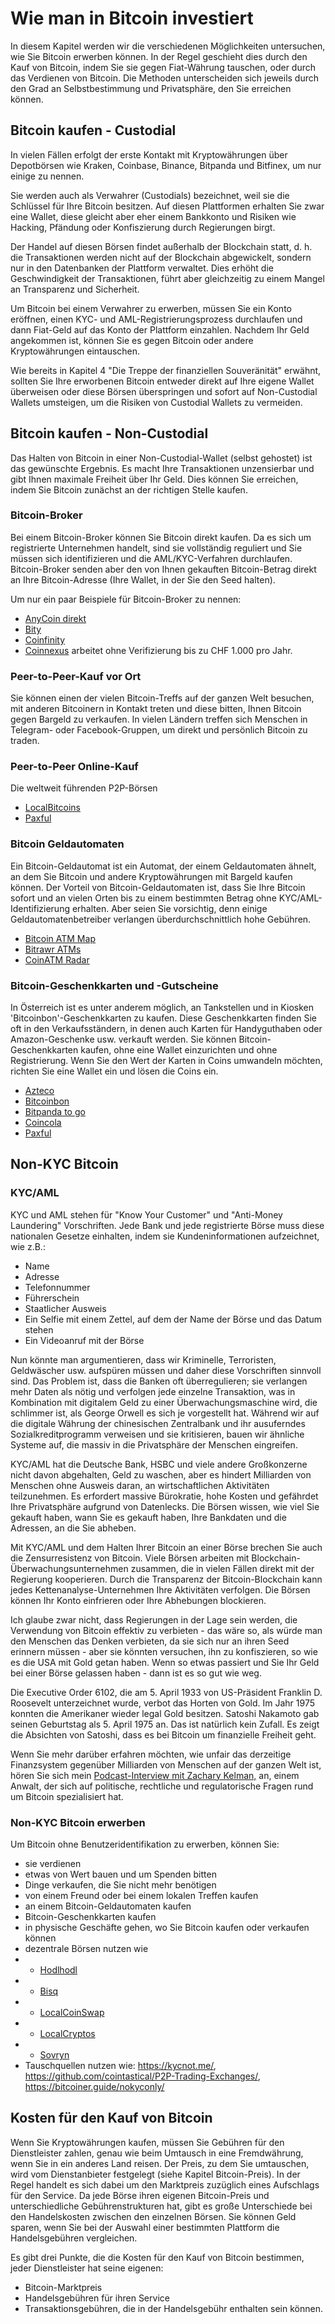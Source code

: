 # Wie man in Bitcoin investiert
In diesem Kapitel werden wir die verschiedenen Möglichkeiten untersuchen, wie Sie Bitcoin erwerben können. In der Regel geschieht dies durch den Kauf von Bitcoin, indem Sie sie gegen Fiat-Währung tauschen, oder durch das Verdienen von Bitcoin. Die Methoden unterscheiden sich jeweils durch den Grad an Selbstbestimmung und Privatsphäre, den Sie erreichen können.

## Bitcoin kaufen - Custodial
In vielen Fällen erfolgt der erste Kontakt mit Kryptowährungen über Depotbörsen wie Kraken, Coinbase, Binance, Bitpanda und Bitfinex, um nur einige zu nennen.

Sie werden auch als Verwahrer (Custodials) bezeichnet, weil sie die Schlüssel für Ihre Bitcoin besitzen. Auf diesen Plattformen erhalten Sie zwar eine Wallet, diese gleicht aber eher einem Bankkonto und Risiken wie Hacking, Pfändung oder Konfiszierung durch Regierungen birgt.

Der Handel auf diesen Börsen findet außerhalb der Blockchain statt, d. h. die Transaktionen werden nicht auf der Blockchain abgewickelt, sondern nur in den Datenbanken der Plattform verwaltet. Dies erhöht die Geschwindigkeit der Transaktionen, führt aber gleichzeitig zu einem Mangel an Transparenz und Sicherheit.

Um Bitcoin bei einem Verwahrer zu erwerben, müssen Sie ein Konto eröffnen, einen KYC- und AML-Registrierungsprozess durchlaufen und dann Fiat-Geld auf das Konto der Plattform einzahlen. Nachdem Ihr Geld angekommen ist, können Sie es gegen Bitcoin oder andere Kryptowährungen eintauschen.

Wie bereits in Kapitel 4 "Die Treppe der finanziellen Souveränität" erwähnt, sollten Sie Ihre erworbenen Bitcoin entweder direkt auf Ihre eigene Wallet überweisen oder diese Börsen überspringen und sofort auf Non-Custodial Wallets umsteigen, um die Risiken von Custodial Wallets zu vermeiden.

## Bitcoin kaufen - Non-Custodial
Das Halten von Bitcoin in einer Non-Custodial-Wallet (selbst gehostet) ist das gewünschte Ergebnis. Es macht Ihre Transaktionen unzensierbar und gibt Ihnen maximale Freiheit über Ihr Geld. Dies können Sie erreichen, indem Sie Bitcoin zunächst an der richtigen Stelle kaufen.

### Bitcoin-Broker
Bei einem Bitcoin-Broker können Sie Bitcoin direkt kaufen. Da es sich um registrierte Unternehmen handelt, sind sie vollständig reguliert und Sie müssen sich identifizieren und die AML/KYC-Verfahren durchlaufen. Bitcoin-Broker senden aber den von Ihnen gekauften Bitcoin-Betrag direkt an Ihre Bitcoin-Adresse (Ihre Wallet, in der Sie den Seed halten).

Um nur ein paar Beispiele für Bitcoin-Broker zu nennen:

* [AnyCoin direkt](https://anycoindirect.eu/)
* [Bity](https://bity.com/)
* [Coinfinity](https://coinfinity.co/start-en/)
* [Coinnexus](https://coinnexus.ch/en) arbeitet ohne Verifizierung bis zu CHF 1.000 pro Jahr.

### Peer-to-Peer-Kauf vor Ort
Sie können einen der vielen Bitcoin-Treffs auf der ganzen Welt besuchen, mit anderen Bitcoinern in Kontakt treten und diese bitten, Ihnen Bitcoin gegen Bargeld zu verkaufen. In vielen Ländern treffen sich Menschen in Telegram- oder Facebook-Gruppen, um direkt und persönlich Bitcoin zu traden.

### Peer-to-Peer Online-Kauf
Die weltweit führenden P2P-Börsen
* [LocalBitcoins](https://localbitcoins.com)
* [Paxful](https://paxful.com/)

### Bitcoin Geldautomaten
Ein Bitcoin-Geldautomat ist ein Automat, der einem Geldautomaten ähnelt, an dem Sie Bitcoin und andere Kryptowährungen mit Bargeld kaufen können. Der Vorteil von Bitcoin-Geldautomaten ist, dass Sie Ihre Bitcoin sofort und an vielen Orten bis zu einem bestimmten Betrag ohne KYC/AML-Identifizierung erhalten. Aber seien Sie vorsichtig, denn einige Geldautomatenbetreiber verlangen überdurchschnittlich hohe Gebühren.

* [Bitcoin ATM Map](https://bitcoinatmmap.com/)
* [Bitrawr ATMs](https://www.bitrawr.com/bitcoin-atms)
* [CoinATM Radar](https://coinatmradar.com/)

### Bitcoin-Geschenkkarten und -Gutscheine
In Österreich ist es unter anderem möglich, an Tankstellen und in Kiosken 'Bitcoinbon'-Geschenkkarten zu kaufen. Diese Geschenkkarten finden Sie oft in den Verkaufsständern, in denen auch Karten für Handyguthaben oder Amazon-Geschenke usw. verkauft werden. Sie können Bitcoin-Geschenkkarten kaufen, ohne eine Wallet einzurichten und ohne Registrierung. Wenn Sie den Wert der Karten in Coins umwandeln möchten, richten Sie eine Wallet ein und lösen die Coins ein.

* [Azteco](https://azte.co/)
* [Bitcoinbon](http://www.bitcoinbon.at/)
* [Bitpanda to go](https://www.bitpanda.com/de/togo)
* [Coincola](https://www.coincola.com/buy-bitcoin/gift-cards)
* [Paxful](https://paxful.com/buy-bitcoin?group=gift-cards&hasScroll=true)

## Non-KYC Bitcoin

### KYC/AML
KYC und AML stehen für "Know Your Customer" und "Anti-Money Laundering" Vorschriften. Jede Bank und jede registrierte Börse muss diese nationalen Gesetze einhalten, indem sie Kundeninformationen aufzeichnet, wie z.B.:

- Name
- Adresse
- Telefonnummer
- Führerschein
- Staatlicher Ausweis
- Ein Selfie mit einem Zettel, auf dem der Name der Börse und das Datum stehen
- Ein Videoanruf mit der Börse

Nun könnte man argumentieren, dass wir Kriminelle, Terroristen, Geldwäscher usw. aufspüren müssen und daher diese Vorschriften sinnvoll sind. Das Problem ist, dass die Banken oft überregulieren; sie verlangen mehr Daten als nötig und verfolgen jede einzelne Transaktion, was in Kombination mit digitalem Geld zu einer Überwachungsmaschine wird, die schlimmer ist, als George Orwell es sich je vorgestellt hat. Während wir auf die digitale Währung der chinesischen Zentralbank und ihr ausuferndes Sozialkreditprogramm verweisen und sie kritisieren, bauen wir ähnliche Systeme auf, die massiv in die Privatsphäre der Menschen eingreifen.

KYC/AML hat die Deutsche Bank, HSBC und viele andere Großkonzerne nicht davon abgehalten, Geld zu waschen, aber es hindert Milliarden von Menschen ohne Ausweis daran, an wirtschaftlichen Aktivitäten teilzunehmen. Es erfordert massive Bürokratie, hohe Kosten und gefährdet Ihre Privatsphäre aufgrund von Datenlecks. Die Börsen wissen, wie viel Sie gekauft haben, wann Sie es gekauft haben, Ihre Bankdaten und die Adressen, an die Sie abheben.

Mit KYC/AML und dem Halten Ihrer Bitcoin an einer Börse brechen Sie auch die Zensurresistenz von Bitcoin. Viele Börsen arbeiten mit Blockchain-Überwachungsunternehmen zusammen, die in vielen Fällen direkt mit der Regierung kooperieren. Durch die Transparenz der Bitcoin-Blockchain kann jedes Kettenanalyse-Unternehmen Ihre Aktivitäten verfolgen. Die Börsen können Ihr Konto einfrieren oder Ihre Abhebungen blockieren.

Ich glaube zwar nicht, dass Regierungen in der Lage sein werden, die Verwendung von Bitcoin effektiv zu verbieten - das wäre so, als würde man den Menschen das Denken verbieten, da sie sich nur an ihren Seed erinnern müssen - aber sie könnten versuchen, ihn zu konfiszieren, so wie es die USA mit Gold getan haben. Wenn so etwas passiert und Sie Ihr Geld bei einer Börse gelassen haben - dann ist es so gut wie weg.

Die Executive Order 6102, die am 5. April 1933 von US-Präsident Franklin D. Roosevelt unterzeichnet wurde, verbot das Horten von Gold. Im Jahr 1975 konnten die Amerikaner wieder legal Gold besitzen. Satoshi Nakamoto gab seinen Geburtstag als 5. April 1975 an. Das ist natürlich kein Zufall. Es zeigt die Absichten von Satoshi, dass es bei Bitcoin um finanzielle Freiheit geht.

Wenn Sie mehr darüber erfahren möchten, wie unfair das derzeitige Finanzsystem gegenüber Milliarden von Menschen auf der ganzen Welt ist, hören Sie sich mein [Podcast-Interview mit Zachary Kelman,](https://anita.link/80) an, einem Anwalt, der sich auf politische, rechtliche und regulatorische Fragen rund um Bitcoin spezialisiert hat.

### Non-KYC Bitcoin erwerben

Um Bitcoin ohne Benutzeridentifikation zu erwerben, können Sie:

* sie verdienen
* etwas von Wert bauen und um Spenden bitten
* Dinge verkaufen, die Sie nicht mehr benötigen
* von einem Freund oder bei einem lokalen Treffen kaufen
* an einem Bitcoin-Geldautomaten kaufen
* Bitcoin-Geschenkkarten kaufen
* in physische Geschäfte gehen, wo Sie Bitcoin kaufen oder verkaufen können
* dezentrale Börsen nutzen wie
*  - [Hodlhodl](https://hodlhodl.com)
*  - [Bisq](https://bisq.network/)
*  - [LocalCoinSwap](https://localcoinswap.com/buy-sell/BTC)
*  - [LocalCryptos](https://localcryptos.com/Bitcoin)
*  - [Sovryn](https://live.sovryn.app)
* Tauschquellen nutzen wie: https://kycnot.me/, https://github.com/cointastical/P2P-Trading-Exchanges/, https://bitcoiner.guide/nokyconly/

## Kosten für den Kauf von Bitcoin
Wenn Sie Kryptowährungen kaufen, müssen Sie Gebühren für den Dienstleister zahlen, genau wie beim Umtausch in eine Fremdwährung, wenn Sie in ein anderes Land reisen. Der Preis, zu dem Sie umtauschen, wird vom Dienstanbieter festgelegt (siehe Kapitel Bitcoin-Preis). In der Regel handelt es sich dabei um den Marktpreis zuzüglich eines Aufschlags für den Service. Da jede Börse ihren eigenen Bitcoin-Preis und unterschiedliche Gebührenstrukturen hat, gibt es große Unterschiede bei den Handelskosten zwischen den einzelnen Börsen. Sie können Geld sparen, wenn Sie bei der Auswahl einer bestimmten Plattform die Handelsgebühren vergleichen.

Es gibt drei Punkte, die die Kosten für den Kauf von Bitcoin bestimmen, jeder Dienstleister hat seine eigenen:
* Bitcoin-Marktpreis
* Handelsgebühren für ihren Service
* Transaktionsgebühren, die in der Handelsgebühr enthalten sein können.

